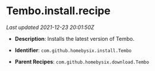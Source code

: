# Tembo.install.recipe

_Last updated 2021-12-23 20:01:50Z_

- **Description**: Installs the latest version of Tembo.

- **Identifier**: `com.github.homebysix.install.Tembo`

- **Parent Recipes**: `com.github.homebysix.download.Tembo`
